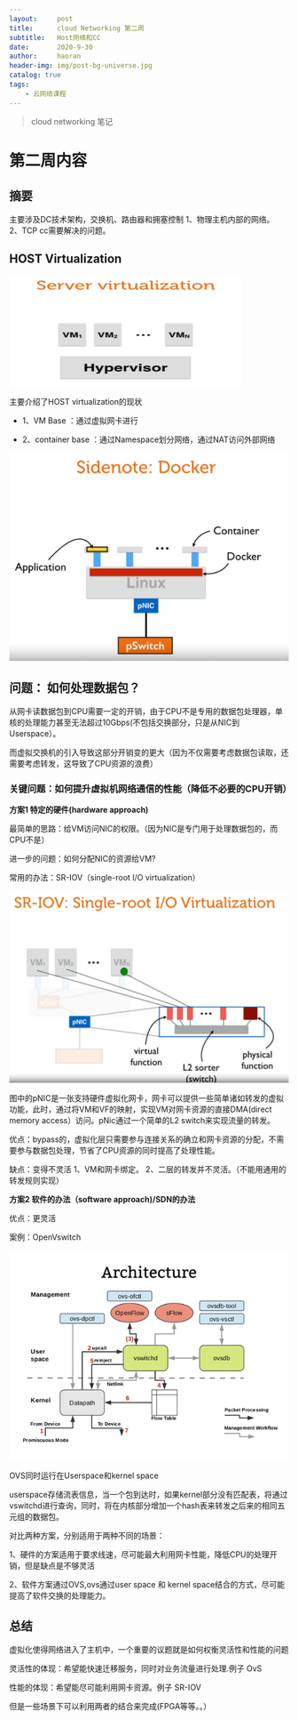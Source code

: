 ```yaml
---
layout:     post
title:      cloud Networking 第二周 
subtitle:   Host网络和CC
date:       2020-9-30
author:     haoran
header-img: img/post-bg-universe.jpg
catalog: true
tags: 
    - 云网络课程
---
```


> cloud networking 笔记


# 第二周内容
## 摘要
主要涉及DC技术架构，交换机、路由器和拥塞控制
1、物理主机内部的网络。
2、TCP cc需要解决的问题。

## HOST Virtualization

<img width="420" height="200" src="cloudNetworkingClass\server-virtual.png"/>

主要介绍了HOST virtualization的现状

- 1、VM Base ：通过虚拟网卡进行

- 2、container base ：通过Namespace划分网络，通过NAT访问外部网络

![avatar](cloudNetworkingClass\docker-network.png)


## 问题： 如何处理数据包？

从网卡读数据包到CPU需要一定的开销，由于CPU不是专用的数据包处理器，单核的处理能力甚至无法超过10Gbps(不包括交换部分，只是从NIC到Userspace）。

而虚拟交换机的引入导致这部分开销变的更大（因为不仅需要考虑数据包读取，还需要考虑转发，这导致了CPU资源的浪费）

### 关键问题：如何提升虚拟机网络通信的性能（降低不必要的CPU开销）

**方案1 特定的硬件(hardware approach)**

最简单的思路：给VM访问NIC的权限。（因为NIC是专门用于处理数据包的，而CPU不是）

进一步的问题：如何分配NIC的资源给VM?

常用的办法：SR-IOV（single-root I/O virtualization）

![avatar](cloudNetworkingClass\SR-IOV.png)

图中的pNIC是一张支持硬件虚拟化网卡，网卡可以提供一些简单诸如转发的虚拟功能，此时，通过将VM和VF的映射，实现VM对网卡资源的直接DMA(direct memory access）访问。pNic通过一个简单的L2 switch来实现流量的转发。

优点：bypass的，虚拟化层只需要参与连接关系的确立和网卡资源的分配，不需要参与数据包处理，节省了CPU资源的同时提高了处理性能。

缺点：变得不灵活
1、VM和网卡绑定。
2、二层的转发并不灵活。（不能用通用的转发规则实现）


**方案2 软件的办法（software approach)/SDN的办法**

优点：更灵活

案例：OpenVswitch

![avatar](cloudNetworkingClass\ovs-framework.png)

OVS同时运行在Userspace和kernel space

userspace存储流表信息，当一个包到达时，如果kernel部分没有匹配表，将通过vswitchd进行查询，同时，将在内核部分增加一个hash表来转发之后来的相同五元组的数据包。

对比两种方案，分别适用于两种不同的场景：

1、硬件的方案适用于要求线速，尽可能最大利用网卡性能，降低CPU的处理开销，但是缺点是不够灵活

2、软件方案通过OVS,ovs通过user space 和 kernel space结合的方式，尽可能提高了软件交换的处理能力。


## 总结 

虚拟化使得网络进入了主机中，一个重要的议题就是如何权衡灵活性和性能的问题

灵活性的体现：希望能快速迁移服务，同时对业务流量进行处理.例子 OvS

性能的体现：希望能尽可能利用网卡资源。例子 SR-IOV

但是一些场景下可以利用两者的结合来完成(FPGA等等。。）
